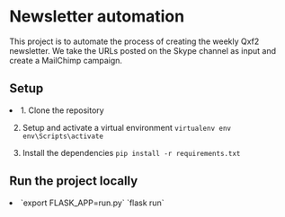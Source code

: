 # Newsletter automation
This project is to automate the process of creating the weekly Qxf2 newsletter. We take the URLs posted on the Skype channel as input and create a MailChimp campaign.

## Setup
<li>
  1. Clone the repository
  
  2. Setup and activate a virtual environment
    `virtualenv env` <br />
    `env\Scripts\activate` <br />
 
  3. Install the dependencies 
    `pip install -r requirements.txt`
 </li>
 
 ## Run the project locally
 <li>
    `export FLASK_APP=run.py`
    `flask run`
